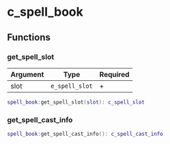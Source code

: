 # c\_spell\_book

## Functions

### get\_spell\_slot

| Argument | Type           | Required |
| -------- | -------------- | -------- |
| slot     | `e_spell_slot` | +        |

```lua
spell_book:get_spell_slot(slot): c_spell_slot
```

### get\_spell\_cast\_info

```lua
spell_book:get_spell_cast_info(): c_spell_cast_info
```
